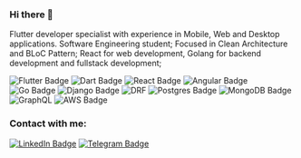 ### Hi there 👋
Flutter developer specialist with experience in Mobile, Web and Desktop applications. Software Engineering student; Focused in Clean Architecture and BLoC Pattern; React for web development, Golang for backend development and fullstack development;

<div id="badges"> 
<img src="https://img.shields.io/badge/Flutter-02569B?style=for-the-badge&logo=flutter&logoColor=white" alt="Flutter Badge"/>
<img src="https://img.shields.io/badge/Dart-0175C2?style=for-the-badge&logo=dart&logoColor=white" alt="Dart Badge"/>
<img src="https://img.shields.io/badge/React-20232A?style=for-the-badge&logo=react&logoColor=61DAFB" alt="React Badge"/>
<img src="https://img.shields.io/badge/Angular-DD0031?style=for-the-badge&logo=angular&logoColor=white" alt="Angular Badge"/>
<img src="https://img.shields.io/badge/Go-00ADD8?style=for-the-badge&logo=go&logoColor=white" alt="Go Badge"/>  
<img src="https://img.shields.io/badge/Django-092E20?style=for-the-badge&logo=django&logoColor=green" alt="Django Badge"/>
<img src="https://img.shields.io/badge/DJANGO-REST-ff1709?style=for-the-badge&logo=django&logoColor=white&color=ff1709&labelColor=gray" alt="DRF" />
<img src="https://img.shields.io/badge/postgres-%23316192.svg?style=for-the-badge&logo=postgresql&logoColor=white" alt="Postgres Badge"/>
<img src="https://img.shields.io/badge/MongoDB-%234ea94b.svg?style=for-the-badge&logo=mongodb&logoColor=white" alt = "MongoDB Badge" />
<img src="https://img.shields.io/badge/-GraphQL-E10098?style=for-the-badge&logo=graphql&logoColor=white" alt="GraphQL"/>
<img src="https://img.shields.io/badge/AWS-%23FF9900.svg?style=for-the-badge&logo=amazon-aws&logoColor=white" alt="AWS Badge" />
</div>




### Contact with me:
<div id="badges">
  <a href="https://www.linkedin.com/in/mateusfmfm/">
  <img src="https://img.shields.io/badge/LinkedIn-blue?style=for-the-badge&logo=linkedin&logoColor=white" alt="LinkedIn Badge"/></a>
  <a href="https://t.me/mateusfmfm">
  <img src="https://img.shields.io/badge/Telegram-2CA5E0?style=for-the-badge&logo=telegram&logoColor=white" alt="Telegram Badge"/></a>
</div>

